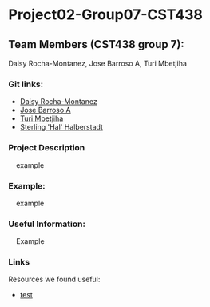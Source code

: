 # Project02-Group07-CST438

## Team Members (CST438 group 7): 
Daisy Rocha-Montanez, Jose Barroso A, Turi Mbetjiha

### Git links:
 - [Daisy Rocha-Montanez](https://github.com/daisyrocha)
 - [Jose Barroso A](https://github.com/jbarrosoarr)
 - [Turi Mbetjiha](https://github.com/TuriM98)
 - [Sterling 'Hal' Halberstadt](https://github.com/halHalberstadt)

### Project Description<br>

&nbsp;&nbsp;&nbsp; example

### Example:<br>
&nbsp;&nbsp;&nbsp; example

### Useful Information:<br>
&nbsp;&nbsp;&nbsp;
Example

### Links<br>
 Resources we found useful:
   - [test](https://github.com/)
